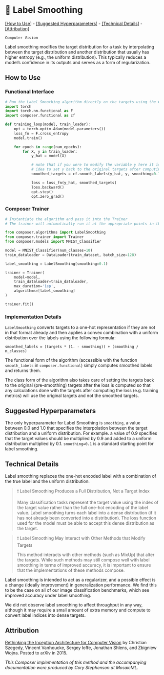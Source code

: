 # 🧈 Label Smoothing

[\[How to Use\]](#how-to-use) - [\[Suggested Hyperparameters\]](#suggested-hyperparameters) - [\[Technical Details\]](#technical-details) - [\[Attribution\]](#attribution)

`Computer Vision`

Label smoothing modifies the target distribution for a task by interpolating between the target distribution and another distribution that usually has higher entropy (e.g., the uniform distribution). This typically reduces a model’s confidence in its outputs and serves as a form of regularization.

<!--| ![LabelSmoothing](label_smoothing.png) |
|:--:
|*Need a picture.*|-->

## How to Use

### Functional Interface

```python
# Run the Label Smoothing algorithm directly on the targets using the Composer functional API
import torch
import torch.nn.functional as F
import composer.functional as cf

def training_loop(model, train_loader):
    opt = torch.optim.Adam(model.parameters())
    loss_fn = F.cross_entropy
    model.train()

    for epoch in range(num_epochs):
        for X, y in train_loader:
            y_hat = model(X)

            # note that if you were to modify the variable y here it is a good
            # idea to set y back to the original targets after computing the loss
            smoothed_targets = cf.smooth_labels(y_hat, y, smoothing=0.1)

            loss = loss_fn(y_hat, smoothed_targets)
            loss.backward()
            opt.step()
            opt.zero_grad()
```

### Composer Trainer

<!--pytest-codeblocks:custom-mark(pytest.mark.gpu)-->
```python
# Instantiate the algorithm and pass it into the Trainer
# The trainer will automatically run it at the appropriate points in the training loop

from composer.algorithms import LabelSmoothing
from composer.trainer import Trainer
from composer.models import MNIST_Classifier

model = MNIST_Classifier(num_classes=10)
train_dataloader = DataLoader(train_dataset, batch_size=128)

label_smoothing = LabelSmoothing(smoothing=0.1)

trainer = Trainer(
    model=model,
    train_dataloader=train_dataloader,
    max_duration='1ep',
    algorithms=[label_smoothing]
)

trainer.fit()
```

### Implementation Details


`LabelSmoothing` converts targets to a one-hot representation if they are not in that format already and then applies a convex combination with a uniform distribution over the labels using the following formula:

`smoothed_labels = (targets * (1. - smoothing)) + (smoothing / n_classes)`

The functional form of the algorithm (accessible with the function `smooth_labels` in `composer.functional`) simply computes smoothed labels and returns them.

The class form of the algorithm also takes care of setting the targets back to the original (pre-smoothing) targets after the loss is computed so that any calculations done with the targets after computing the loss (e.g. training metrics) will use the original targets and not the smoothed targets.

## Suggested Hyperparameters

The only hyperparameter for Label Smoothing is `smoothing`, a value between 0.0 and 1.0 that specifies the interpolation between the target distribution and a uniform distribution. For example. a value of 0.9 specifies that the target values should be multiplied by 0.9 and added to a uniform distribution multiplied by 0.1.
`smoothing=0.1` is a standard starting point for label smoothing.

## Technical Details

Label smoothing replaces the one-hot encoded label with a combination of the true label and the uniform distribution.

> ❗ Label Smoothing Produces a Full Distribution, Not a Target Index
>
> Many classification tasks represent the target value using the index of the target value rather than the full one-hot encoding of the label value.
> Label smoothing turns each label into a dense distribution (if it has not already been converted into a distribution).
> The loss function used for the model must be able to accept this dense distribution as the target.

> ❗ Label Smoothing May Interact with Other Methods that Modify Targets
>
> This method interacts with other methods (such as MixUp) that alter the targets.
> While such methods may still compose well with label smoothing in terms of improved accuracy, it is important to ensure that the implementations of these methods compose.

Label smoothing is intended to act as a regularizer, and a possible effect is a change (ideally improvement) in generalization performance. We find this to be the case on all of our image classification benchmarks, which see improved accuracy under label smoothing.

We did not observe label smoothing to affect throughput in any way, although it may require a small amount of extra memory and compute to convert label indices into dense targets.

## Attribution

[Rethinking the Inception Architecture for Computer Vision](https://arxiv.org/abs/1512.00567) by Christian Szegedy, Vincent Vanhoucke, Sergey Ioffe, Jonathan Shlens, and Zbigniew Wojna. Posted to arXiv in 2015.

*This Composer implementation of this method and the accompanying documentation were produced by Cory Stephenson at MosaicML.*
